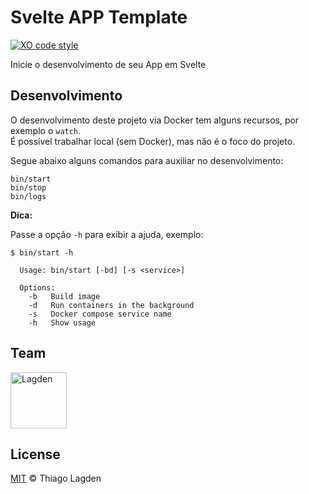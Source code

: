 # Svelte APP Template

[![XO code style][xo-img]][xo]

[xo-img]:        https://img.shields.io/badge/code_style-XO-5ed9c7.svg
[xo]:            https://github.com/sindresorhus/xo


Inicie o desenvolvimento de seu App em Svelte


## Desenvolvimento

O desenvolvimento deste projeto via Docker tem alguns recursos, por exemplo o `watch`.  
É possível trabalhar local (sem Docker), mas não é o foco do projeto.

Segue abaixo alguns comandos para auxiliar no desenvolvimento:

```
bin/start
bin/stop
bin/logs
```

**Dica:**

Passe a opção `-h` para exibir a ajuda, exemplo:

```
$ bin/start -h

  Usage: bin/start [-bd] [-s <service>]

  Options:
    -b   Build image
    -d   Run containers in the background
    -s   Docker compose service name
    -h   Show usage

```


## Team

[<img src="https://avatars.githubusercontent.com/u/130963?s=390" alt="Lagden" width="90">](https://github.com/lagden) 


## License

[MIT](https://github.com/lagden/svelte-template/blob/master/LICENSE) © Thiago Lagden
